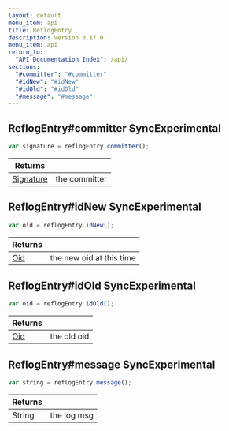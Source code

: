 ```yaml
---
layout: default
menu_item: api
title: ReflogEntry
description: Version 0.17.0
menu_item: api
return_to:
  "API Documentation Index": /api/
sections:
  "#committer": "#committer"
  "#idNew": "#idNew"
  "#idOld": "#idOld"
  "#message": "#message"
---
```


## <a name="committer"></a><span>ReflogEntry#</span>committer <span class="tags"><span class="sync">Sync</span><span class="experimental">Experimental</span></span>

```js
var signature = reflogEntry.committer();
```

| Returns |  |
| --- | --- |
| [Signature](/api/signature/) |  the committer |

## <a name="idNew"></a><span>ReflogEntry#</span>idNew <span class="tags"><span class="sync">Sync</span><span class="experimental">Experimental</span></span>

```js
var oid = reflogEntry.idNew();
```

| Returns |  |
| --- | --- |
| [Oid](/api/oid/) |  the new oid at this time |

## <a name="idOld"></a><span>ReflogEntry#</span>idOld <span class="tags"><span class="sync">Sync</span><span class="experimental">Experimental</span></span>

```js
var oid = reflogEntry.idOld();
```

| Returns |  |
| --- | --- |
| [Oid](/api/oid/) |  the old oid |

## <a name="message"></a><span>ReflogEntry#</span>message <span class="tags"><span class="sync">Sync</span><span class="experimental">Experimental</span></span>

```js
var string = reflogEntry.message();
```

| Returns |  |
| --- | --- |
| String |  the log msg |

